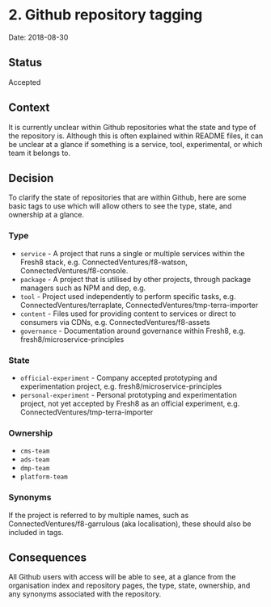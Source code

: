 # 2. Github repository tagging

Date: 2018-08-30

## Status

Accepted

## Context

It is currently unclear within Github repositories what the state and type of the repository is. Although this is often explained within README files, it can be unclear at a glance if something is a service, tool, experimental, or which team it belongs to.

## Decision

To clarify the state of repositories that are within Github, here are some basic tags to use which will allow others to see the type, state, and ownership at a glance.

### Type
* `service` - A project that runs a single or multiple services within the Fresh8 stack, e.g. ConnectedVentures/f8-watson, ConnectedVentures/f8-console.
* `package` - A project that is utilised by other projects, through package managers such as NPM and dep, e.g.
* `tool` - Project used independently to perform specific tasks, e.g. ConnectedVentures/terraplate, ConnectedVentures/tmp-terra-importer
* `content` - Files used for providing content to services or direct to consumers via CDNs, e.g. ConnectedVentures/f8-assets
* `governance` - Documentation around governance within Fresh8, e.g. fresh8/microservice-principles

### State
* `official-experiment` - Company accepted prototyping and experimentation project, e.g. fresh8/microservice-principles
* `personal-experiment` - Personal prototyping and experimentation project, not yet accepted by Fresh8 as an official experiment, e.g. ConnectedVentures/tmp-terra-importer

### Ownership
* `cms-team`
* `ads-team`
* `dmp-team`
* `platform-team`

### Synonyms
If the project is referred to by multiple names, such as ConnectedVentures/f8-garrulous (aka localisation), these should also be included in tags.

## Consequences

All Github users with access will be able to see, at a glance from the organisation index and repository pages, the type, state, ownership, and any synonyms associated with the repository.
